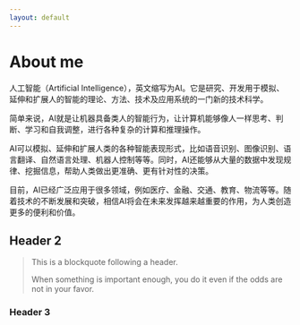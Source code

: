 ```yaml
---
layout: default
---
```



# About me

人工智能（Artificial Intelligence），英文缩写为AI。它是研究、开发用于模拟、延伸和扩展人的智能的理论、方法、技术及应用系统的一门新的技术科学。

简单来说，AI就是让机器具备类人的智能行为，让计算机能够像人一样思考、判断、学习和自我调整，进行各种复杂的计算和推理操作。

AI可以模拟、延伸和扩展人类的各种智能表现形式，比如语音识别、图像识别、语言翻译、自然语言处理、机器人控制等等。同时，AI还能够从大量的数据中发现规律、挖掘信息，帮助人类做出更准确、更有针对性的决策。

目前，AI已经广泛应用于很多领域，例如医疗、金融、交通、教育、物流等等。随着技术的不断发展和突破，相信AI将会在未来发挥越来越重要的作用，为人类创造更多的便利和价值。
## Header 2

> This is a blockquote following a header.
>
> When something is important enough, you do it even if the odds are not in your favor.

### Header 3


